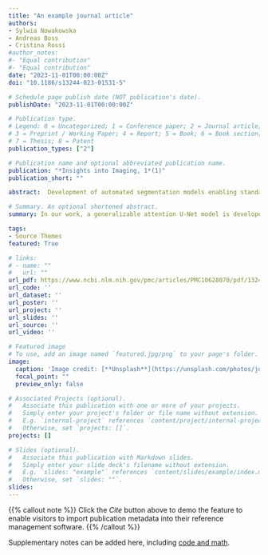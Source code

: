 ```yaml
---
title: "An example journal article"
authors:
- Sylwia Nowakowska
- Andreas Boss
- Cristina Rossi
#author_notes:
#- "Equal contribution"
#- "Equal contribution"
date: "2023-11-01T00:00:00Z"
doi: "10.1186/s13244-023-01531-5"

# Schedule page publish date (NOT publication's date).
publishDate: "2023-11-01T00:00:00Z"

# Publication type.
# Legend: 0 = Uncategorized; 1 = Conference paper; 2 = Journal article;
# 3 = Preprint / Working Paper; 4 = Report; 5 = Book; 6 = Book section;
# 7 = Thesis; 8 = Patent
publication_types: ["2"]

# Publication name and optional abbreviated publication name.
publication: "*Insights into Imaging, 1*(1)"
publication_short: ""

abstract:  Development of automated segmentation models enabling standardized volumetric quantification of fibroglandular tissue (FGT) from native volumes and background parenchymal enhancement (BPE) from subtraction volumes of dynamic contrast-enhanced breast MRI. Subsequent assessment of the developed models in the context of FGT and BPE Breast Imaging Reporting and Data System (BI-RADS)-compliant classification. 

# Summary. An optional shortened abstract.
summary: In our work, a generalizable attention U-Net model is developed, which can reliably segment breast tissue and contrast uptake of the healthy parenchyma in breast DCE-MRI. Our results suggest that when assessing breast tissue density, it is sufficient to use volumetric measures alone. However, for the evaluation of contrast uptake, additional models considering voxels’ intensity distribution and morphology are required..

tags:
- Source Themes
featured: True

# links:
# - name: ""
#   url: ""
url_pdf: https://www.ncbi.nlm.nih.gov/pmc/articles/PMC10628070/pdf/13244_2023_Article_1531.pdf
url_code: ''
url_dataset: ''
url_poster: ''
url_project: ''
url_slides: ''
url_source: ''
url_video: ''

# Featured image
# To use, add an image named `featured.jpg/png` to your page's folder. 
image:
  caption: 'Image credit: [**Unsplash**](https://unsplash.com/photos/jdD8gXaTZsc)'
  focal_point: ""
  preview_only: false

# Associated Projects (optional).
#   Associate this publication with one or more of your projects.
#   Simply enter your project's folder or file name without extension.
#   E.g. `internal-project` references `content/project/internal-project/index.md`.
#   Otherwise, set `projects: []`.
projects: []

# Slides (optional).
#   Associate this publication with Markdown slides.
#   Simply enter your slide deck's filename without extension.
#   E.g. `slides: "example"` references `content/slides/example/index.md`.
#   Otherwise, set `slides: ""`.
slides:
---
```


{{% callout note %}}
Click the *Cite* button above to demo the feature to enable visitors to import publication metadata into their reference management software.
{{% /callout %}}

Supplementary notes can be added here, including [code and math](https://sourcethemes.com/academic/docs/writing-markdown-latex/).
